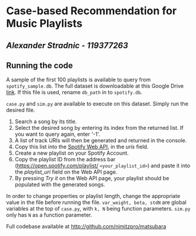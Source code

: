 # Case-based Recommendation for Music Playlists
## *Alexander Stradnic - 119377263*

## Running the code
A sample of the first 100 playlists is available to query from `spotify_sample.db`.
The full dataset is downloadable at this Google Drive [link](). If this file is used, rename `db_path` in to `spotify.db`.

`case.py` and `sim.py` are available to execute on this dataset. Simply run the desired file.

1. Search a song by its title.
2. Select the desired song by entering its index from the returned list. If you want to query again, enter '-1'.
3. A list of track URIs will then be generated and returned in the console.
4. Copy this list into the [Spotify Web API](https://developer.spotify.com/documentation/web-api/reference/reorder-or-replace-playlists-tracks), in the *uris* field.
5. Create a new playlist on your Spotify Account.
6. Copy the playlist ID from the address bar (https://open.spotify.com/playlist/ `<your_playlist_id>`) and paste it into the *playlist_uri* field on the Web API page.
7. By pressing *Try it* on the Web API page, your playlist should be populated with the generated songs.

In order to change properties or playlist length, change the appropriate value in the file before running the file.
`var_weight, beta, stdN` are global variables at the top of `case.py`, with `k, N` being function parameters.
`sim.py` only has `N` as a function parameter.

Full codebase available at http://github.com/nimitzpro/matsubara
